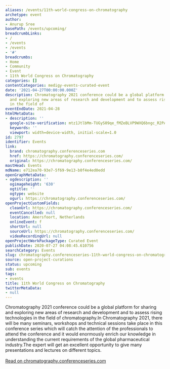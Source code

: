 ```yaml
---
aliases: /events/11th-world-congress-on-chromatography
archetype: event
author:
- Anurup Sree
basePath: /events/upcoming/
breadcrumbLinks:
- /
- /events
- /events
- '#'
breadcrumbs:
- Home
- Community
- Event
- 11th World Congress on Chromatography
categories: []
contentCategories: medigy-events-curated-event
date: '2021-04-27T00:00:00.000Z'
description: Chromatography 2021 conference could be a global platform for sharing
  and exploring new areas of research and development and to assess rising technologies
  in the field of
eventEndDate: 2021-04-28
htmlMetaData:
- description: ''
  google-site-verification: mtz1JtlbMm-TUGyS09qe_fMZeBLVP9WXQ6bngc_R2PA
  keywords: ''
  viewport: width=device-width, initial-scale=1.0
id: 2797
identifier: Events
link:
  brand: chromatography.conferenceseries.com
  href: https://chromatography.conferenceseries.com/
  original: https://chromatography.conferenceseries.com/
mastHead: Events
mdName: e712ea70-93e7-5f69-9e13-b0f4e4ed0edd
openGraphMetaData:
- ogdescription: ''
  ogimageheight: '630'
  ogtitle: ''
  ogtype: website
  ogurl: https://chromatography.conferenceseries.com/
openProjectCustomFields:
  cleanUrl: https://chromatography.conferenceseries.com/
  eventCancelled: null
  location: Amersfoort, Netherlands
  onlineEvent: f
  shortUrl: null
  sourceUrl: https://chromatography.conferenceseries.com/
  videoRecordingUrl: null
openProjectWorkPackageType: Curated Event
publishDate: 2020-07-27 04:08:45.610756
searchCategory: Events
slug: chromatography.conferenceseries-11th-world-congress-on-chromatography
source: open-project-curations
status: upcoming
sub: events
tags:
- events
title: 11th World Congress on Chromatography
twitterMetaData:
- null
---
```


<p>Chromatography&nbsp;2021&nbsp;conference could be a global platform for sharing and exploring new areas of research and development and to assess rising technologies in the field of chromatography.In&nbsp;Chromatography 2021,&nbsp;there will be many seminars, workshops and technical sessions take place in this conference series which will catch the attention of the professionals to attend the conference and it would enormously enrich our knowledge in understanding the current requirements of the global&nbsp;pharmaceutical industry.The expert will get an excellent opportunity to give many presentations and lectures on different topics.<br><br><a href="https://chromatography.conferenceseries.com/">Read on chromatography.conferenceseries.com</a></p>